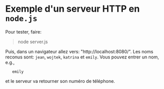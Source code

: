 # Exemple d'un serveur HTTP en `node.js`

Pour tester, faire:

  > node server.js
  
Puis, dans un navigateur allez vers: "http://localhost:8080/". Les noms reconus sont: `jean`, `wojtek`, `katrina` et `emily`.
Vous pouvez entrer un nom, e.g.,

       emily

et le serveur va retourner son numéro de téléphone.
